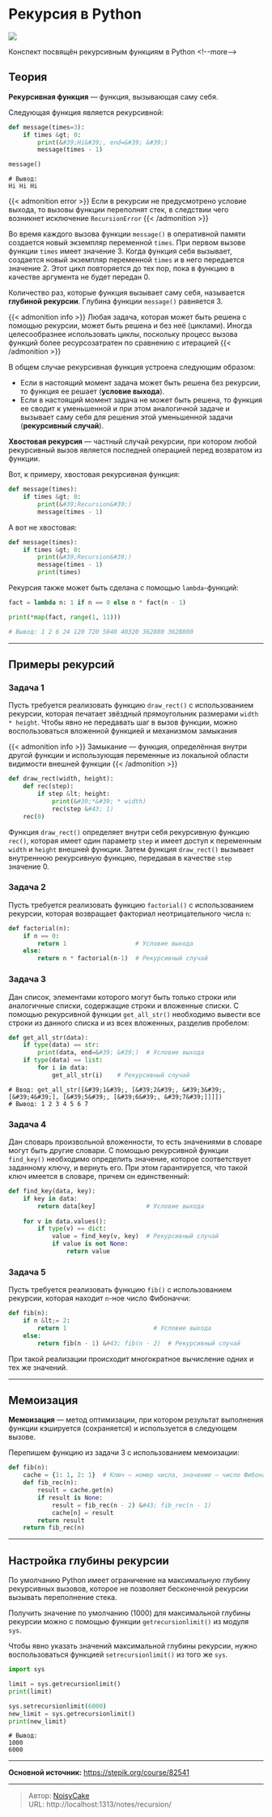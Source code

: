 # Рекурсия в Python


![](images/feature.jpg)

Конспект посвящён рекурсивным функциям в Python
&lt;!--more--&gt;

## Теория
**Рекурсивная функция** — функция, вызывающая саму себя.

Следующая функция является рекурсивной:
```py
def message(times=3):
    if times &gt; 0:
        print(&#39;Hi&#39;, end=&#39; &#39;)
        message(times - 1)

message()
```
```
# Вывод:
Hi Hi Hi
```

{{&lt; admonition error &gt;}}
Если в рекурсии не предусмотрено условие выхода, то вызовы функции переполнят стек, в следствии чего возникнет исключение `RecursionError`
{{&lt; /admonition &gt;}}

Во время каждого вызова функции `message()` в оперативной памяти создается новый экземпляр переменной `times`. При первом вызове функции `times` имеет значение 3. Когда функция себя вызывает, создается новый экземпляр переменной `times` и в него передается значение 2. Этот цикл повторяется до тех пор, пока в функцию в качестве аргумента не будет передан 0.

Количество раз, которые функция вызывает саму себя, называется **глубиной рекурсии**. Глубина функции `message()` равняется 3.

{{&lt; admonition info &gt;}}
Любая задача, которая может быть решена с помощью рекурсии, может быть решена и без неё (циклами). Иногда целесообразнее использовать циклы, поскольку процесс вызова функций более ресурсозатратен по сравнению с итерацией
{{&lt; /admonition &gt;}}

В общем случае рекурсивная функция устроена следующим образом:
* Если в настоящий момент задача может быть решена без рекурсии, то функция ее решает (**условие выхода**).
* Если в настоящий момент задача не может быть решена, то функция ее сводит к уменьшенной и при этом аналогичной задаче и вызывает саму себя для решения этой уменьшенной задачи (**рекурсивный случай**).

**Хвостовая рекурсия** — частный случай рекурсии, при котором любой рекурсивный вызов является последней операцией перед возвратом из функции.

Вот, к примеру, хвостовая рекурсивная функция:
```py
def message(times):
    if times &gt; 0:
        print(&#39;Recursion&#39;)
        message(times - 1)
```

А вот не хвостовая:
```py
def message(times):
    if times &gt; 0:
        print(&#39;Recursion&#39;)
        message(times - 1)
        print(times)
```

Рекурсия также может быть сделана с помощью `lambda`-функций:
```py
fact = lambda n: 1 if n == 0 else n * fact(n - 1)

print(*map(fact, range(1, 11)))

# Вывод: 1 2 6 24 120 720 5040 40320 362880 3628800
```

---
## Примеры рекурсий

### Задача 1
Пусть требуется реализовать функцию `draw_rect()` с использованием рекурсии, которая печатает звёздный прямоугольник размерами `width * height`. Чтобы явно не передавать шаг в вызов функции, можно воспользоваться вложенной функцией и механизмом замыкания

{{&lt; admonition info &gt;}}
Замыкание — функция, определённая внутри другой функции и использующая переменные из локальной области видимости внешней функции
{{&lt; /admonition &gt;}}

```py
def draw_rect(width, height):
    def rec(step):
        if step &lt; height:
            print(&#39;*&#39; * width)
            rec(step &#43; 1)
    rec(0)
```

Функция `draw_rect()` определяет внутри себя рекурсивную функцию `rec()`, которая имеет один параметр `step` и имеет доступ к переменным `width` и `height` внешней функции. Затем функция `draw_rect()` вызывает внутреннюю рекурсивную функцию, передавая в качестве `step` значение 0.

### Задача 2
Пусть требуется реализовать функцию `factorial()` с использованием рекурсии, которая возвращает факториал неотрицательного числа `n`:
```py
def factorial(n):
    if n == 0:
        return 1                   # Условие выхода
    else:
        return n * factorial(n-1)  # Рекурсивный случай
```

### Задача 3
Дан список, элементами которого могут быть только строки или аналогичные списки, содержащие строки и вложенные списки. С помощью рекурсивной функции `get_all_str()` необходимо вывести все строки из данного списка и из всех вложенных, разделив пробелом:
```py
def get_all_str(data):
    if type(data) == str:
        print(data, end=&#39; &#39;)  # Условие выхода
    if type(data) == list:
        for i in data:
            get_all_str(i)    # Рекурсивный случай
```
```
# Ввод: get_all_str([&#39;1&#39;, [&#39;2&#39;, &#39;3&#39;, [&#39;4&#39;], [&#39;5&#39;, [&#39;6&#39;, &#39;7&#39;]]]])
# Вывод: 1 2 3 4 5 6 7 
```

### Задача 4
Дан словарь произвольной вложенности, то есть значениями в словаре могут быть другие словари. С помощью рекурсивной функции `find_key()` необходимо определить значение, которое соответствует заданному ключу, и вернуть его. При этом гарантируется, что такой ключ имеется в словаре, причем он единственный:
```py
def find_key(data, key):
    if key in data:
        return data[key]              # Условие выхода
    
    for v in data.values():
        if type(v) == dict:
            value = find_key(v, key)  # Рекурсивный случай
            if value is not None:
                return value 
```

### Задача 5
Пусть требуется реализовать функцию `fib()` с использованием рекурсии, которая находит `n`-ное число Фибоначчи:
```py
def fib(n):
    if n &lt;= 2:
        return 1                        # Условие выхода
    else:
        return fib(n - 1) &#43; fib(n - 2)  # Рекурсивный случай
```

При такой реализации происходит многократное вычисление одних и тех же значений. 

---
## Мемоизация

**Мемоизация** — метод оптимизации, при котором результат выполнения функции кэшируется (сохраняется) и используется в следующем вызове.

Перепишем функцию из задачи 3 с использованием мемоизации:
```py
def fib(n):
    ​cache = {1: 1, 2: 1}  # Ключ — номер числа, значение — число Фибоначчи
    def fib_rec(n):
        result = cache.get(n)
        if result is None:
            result = fib_rec(n - 2) &#43; fib_rec(n - 1)
            cache[n] = result
        return result
    return fib_rec(n)
```

---
## Настройка глубины рекурсии

По умолчанию Python имеет ограничение на максимальную глубину рекурсивных вызовов, которое не позволяет бесконечной рекурсии вызывать переполнение стека.

Получить значение по умолчанию (1000) для максимальной глубины рекурсии можно с помощью функции `getrecursionlimit()` из модуля `sys`.

Чтобы явно указать значений максимальной глубины рекурсии, нужно воспользоваться функцией `setrecursionlimit()` из того же `sys`.

```py
import sys

limit = sys.getrecursionlimit()
print(limit)

sys.setrecursionlimit(6000)
new_limit = sys.getrecursionlimit()
print(new_limit)
```
```
# Вывод:
1000
6000
```

---

**Основной источник:** https://stepik.org/course/82541

---

> Автор: [NoisyCake](https://t.me/noisycake)  
> URL: http://localhost:1313/notes/recursion/  

